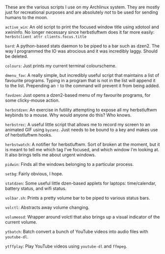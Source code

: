 These are the various scripts I use on my Archlinux system. They are mostly just
for recreational purposes and are absolutely *not* to be used for sending humans
to the moon.

```active_win```: An old script to print the focused window title using xdotool
and xwininfo. No longer necessary since herbstluftwm does it far more easily:
```herbstclient attr clients.focus.title```

```bard```: A python-based stats daemon to be piped to a bar such as dzen2. The
way I programmed the IO was atrocious and it was incredibly laggy. Should be
deleted.

```colours```: Just prints my current terminal colourscheme.

```dmenu_fav```: A really simple, but incredibly useful script that maintains a
list of favourite programs. Typing in a program that is not in the list will
append it to the list. Prepending an ```!``` to the command will prevent it from
being added.

```favdzen```: Just opens a dzen2-based menu of my favourite programs, for some
clicky-mouse action.

```herbstdzen```: An exercise in futility attempting to expose all my herbstluftwm
keybinds to a mouse. Why would anyone do this? Who knows.

```herbstrec```: A useful little script that allows me to record my screen to an
animated GIF using ```byzanz```. Just needs to be bound to a key and makes use
of herbstluftwm hooks.

```herbstwatch```: A notifier for herbstluftwm. Sort of broken at the moment,
but it is meant to tell me which tag I've focused, and which window I'm looking
at. It also brings tells me about urgent windows.

```pidwin```: Finds all the windows belonging to a particular process.

```setbg```: Fairly obvious, I hope.

```statdzen```: Some useful little dzen-based applets for laptops: time/calendar,
battery status, and wifi status.

```volbar.sh```: Prints a pretty volume bar to be piped to various status bars.

```volctl```: Abstracts away volume changing.

```volumeosd```: Wrapper around volctl that also brings up a visual indicator of
the current volume.

```ytbatch```: Batch convert a bunch of YouTube videos into audio files with
```youtube-dl```.

```ytffplay```: Play YouTube videos using ```youtube-dl``` and ```ffmpeg```.
